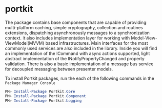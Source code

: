portkit
=======

The package contains base components that are capable of providing multi-platform caching, simple cryptography, collection and routines extensions, dispatching asynchronously messages to a synchronization context. It also includes implementation layer for working with Model-View-ViewModel(MVVM) based infrastructures. Main interfaces for the most commonly used services are also included in the library. Inside you will find an implementation of the ICommand with async actions supported, light abstract implementation of the INotifyPropertyChanged and property validation. There is also a basic implementation of a message bus service for decoupled messaging between presenter models.

To install Portkit packages, run the each of the following commands in the `Package Manager Console`

```powershell
PM> Install-Package Portkit.Core
PM> Install-Package Portkit.Component
PM> Install-Package Portkit.Logging
```
